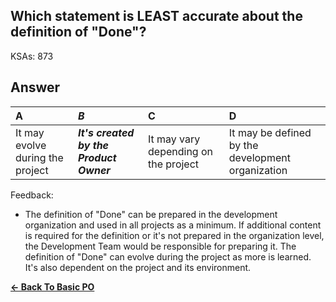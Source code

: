 ## Which statement is LEAST accurate about the definition of "Done"?

KSAs: 873

## Answer
| A | ***B*** | C | D |
| :--- | :--- | :--- | :--- |
| It may evolve during the project | ***It's created by the Product Owner*** | It may vary depending on the project | It may be defined by the development organization |


Feedback:

- The definition of "Done" can be prepared in the development organization and used in all projects as a minimum. If additional content is required for the definition or it's not prepared in the organization level, the Development Team would be responsible for preparing it. The definition of "Done" can evolve during the project as more is learned. It's also dependent on the project and its environment.

[**<- Back To Basic PO**](../../../Basic_PO.md)

